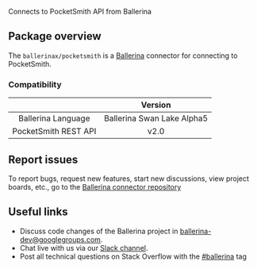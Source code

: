Connects to PocketSmith API from Ballerina

## Package overview

The `ballerinax/pocketsmith` is a [Ballerina](https://ballerina.io/) connector for connecting to PocketSmith.

### Compatibility
|                      | Version                    |
|:--------------------:|:--------------------------:|
| Ballerina Language   | Ballerina Swan Lake Alpha5 |
| PocketSmith REST API | v2.0                       |

## Report issues
To report bugs, request new features, start new discussions, view project boards, etc., go to the [Ballerina connector repository](https://github.com/ballerina-platform/ballerinax-openapi-connectors)

## Useful links
- Discuss code changes of the Ballerina project in [ballerina-dev@googlegroups.com](mailto:ballerina-dev@googlegroups.com).
- Chat live with us via our [Slack channel](https://ballerina.io/community/slack/).
- Post all technical questions on Stack Overflow with the [#ballerina](https://stackoverflow.com/questions/tagged/ballerina) tag
